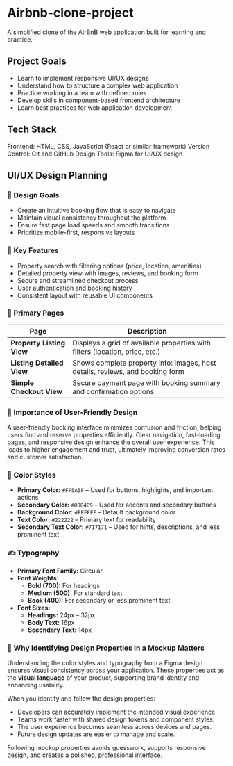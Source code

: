 # Airbnb-clone-project
A simplified clone of the AirBnB web application built for learning and practice.
## Project Goals
- Learn to implement responsive UI/UX designs
- Understand how to structure a complex web application
- Practice working in a team with defined roles
- Develop skills in component-based frontend architecture
- Learn best practices for web application development
## Tech Stack
Frontend: HTML, CSS, JavaScript (React or similar framework)
Version Control: Git and GitHub
Design Tools: Figma for UI/UX design
## UI/UX Design Planning

### 🎯 Design Goals
- Create an intuitive booking flow that is easy to navigate
- Maintain visual consistency throughout the platform
- Ensure fast page load speeds and smooth transitions
- Prioritize mobile-first, responsive layouts

### 🌟 Key Features
- Property search with filtering options (price, location, amenities)
- Detailed property view with images, reviews, and booking form
- Secure and streamlined checkout process
- User authentication and booking history
- Consistent layout with reusable UI components

### 📄 Primary Pages

| Page                   | Description                                                                 |
|------------------------|-----------------------------------------------------------------------------|
| **Property Listing View** | Displays a grid of available properties with filters (location, price, etc.) |
| **Listing Detailed View** | Shows complete property info: images, host details, reviews, and booking form |
| **Simple Checkout View**  | Secure payment page with booking summary and confirmation options            |

### 🧠 Importance of User-Friendly Design

A user-friendly booking interface minimizes confusion and friction, helping users find and reserve properties efficiently. Clear navigation, fast-loading pages, and responsive design enhance the overall user experience. This leads to higher engagement and trust, ultimately improving conversion rates and customer satisfaction.
### 🎨 Color Styles

- **Primary Color:** `#FF5A5F` – Used for buttons, highlights, and important actions
- **Secondary Color:** `#008489` – Used for accents and secondary buttons
- **Background Color:** `#FFFFFF` – Default background color
- **Text Color:** `#222222` – Primary text for readability
- **Secondary Text Color:** `#717171` – Used for hints, descriptions, and less prominent text

### ✍️ Typography

- **Primary Font Family:** Circular
- **Font Weights:**  
  - **Bold (700):** For headings  
  - **Medium (500):** For standard text  
  - **Book (400):** For secondary or less prominent text
- **Font Sizes:**  
  - **Headings:** 24px – 32px  
  - **Body Text:** 16px  
  - **Secondary Text:** 14px

### 🧩 Why Identifying Design Properties in a Mockup Matters

Understanding the color styles and typography from a Figma design ensures visual consistency across your application. These properties act as the **visual language** of your product, supporting brand identity and enhancing usability. 

When you identify and follow the design properties:
- Developers can accurately implement the intended visual experience.
- Teams work faster with shared design tokens and component styles.
- The user experience becomes seamless across devices and pages.
- Future design updates are easier to manage and scale.

Following mockup properties avoids guesswork, supports responsive design, and creates a polished, professional interface.
